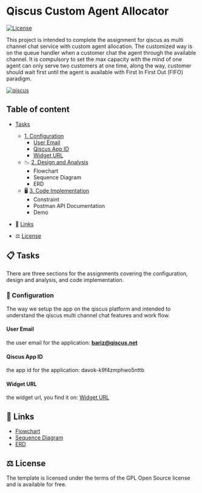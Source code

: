 Qiscus Custom Agent Allocator
======================
[![License](https://poser.pugx.org/aimeos/aimeos-typo3/license.svg)](https://packagist.org/packages/aimeos/aimeos-typo3)

This project is intended to complete the assignment for qiscus as multi channel chat service with custom agent allocation. The customized way is on the queue handler when a customer chat the agent through the available channel. It is compulsory to set the max capacity with the mind of one agent can only serve two customers at one time, along the way, customer should wait first until the agent is available with First In First Out (FIFO) paradigm.


<a href="https://www.qiscus.com/" target="_blank"> 
<img src="https://res.cloudinary.com/di02ey9t7/image/upload/v1617152054/qiscus/case-study-logo-qiscus.5433a4b9da2693dd49766a971aac887ece8c6d18_q7ruqo.png" alt="qiscus">
</a>


## Table of content

- [Tasks](#Tasks)
    - [1. Configuration](#1-configuration)
      -  [User Email](#user-email)
      -  [Qiscus App ID](#qiscus-app-id)
      -  [Widget URL](#widget-url)
    - 📉 [2. Design and Analysis](#chatbot)
      -  Flowchart
      -  Sequence Diagram
      -  ERD
    - 🖥️ [3. Code Implementation](#chatbot)
      - Constraint
      - Postman API Documentation
      - Demo
- 🔗 [Links](#links)

- ⚖️ [License](#license)


## 📋 Tasks
There are three sections for the assignments covering the configuration, design and analysis, and code implementation.

### 🔧 Configuration
The way we setup the app on the qiscus platform and intended to understand the qiscus multi channel chat features and work flow.

#### User Email
the user email for the application: **bariz@qiscus.net**

#### Qiscus App ID
the app id for the application: davok-k9f4zmphwo5nttb

#### Widget URL
the widget url, you find it on: <a href="https://codepen.io/salamidrus/full/zYNKBEa" target="_blank"> Widget URL</a>


## 🔗 Links

* <a href="https://whimsical.com/qiscus-DkgQ2i1xmDZg4am42N7Tz2" target="_blank"> Flowchart </a>
* <a href="https://whimsical.com/qiscus-sequence-diagram-XjQDwcwKeFCMT3DvRL17pD" target="_blank"> Sequence Diagram </a>
* <a href="https://whimsical.com/qiscus-erd-QkCbKEn2MousXTptMcE4Q9" target="_blank"> ERD </a>

## ⚖️ License

The template is licensed under the terms of the GPL Open Source
license and is available for free.



